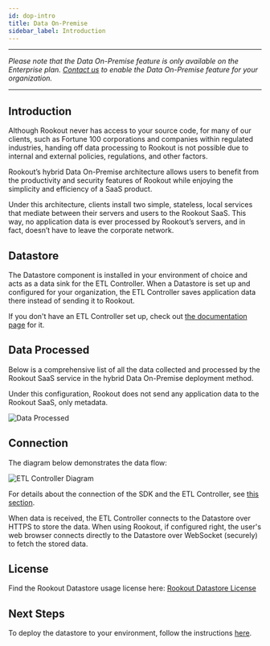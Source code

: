 ```yaml
---
id: dop-intro
title: Data On-Premise
sidebar_label: Introduction
---
```

* * *

_Please note that the Data On-Premise feature is only available on the Enterprise plan. [Contact us](https://www.rookout.com/company/contact) to enable the Data On-Premise feature for your organization._

* * *

## Introduction

Although Rookout never has access to your source code, for many of our clients, such as Fortune 100 corporations and companies within regulated industries, handing off data processing to Rookout is not possible due to internal and external policies, regulations, and other factors.

Rookout’s hybrid Data On-Premise architecture allows users to benefit from the productivity and security features of Rookout while enjoying the simplicity and efficiency of a SaaS product. 

Under this architecture, clients install two simple, stateless, local services that mediate between their servers and users to the Rookout SaaS. This way, no application data is ever processed by Rookout’s servers, and in fact, doesn’t have to leave the corporate network.

## Datastore

The Datastore component is installed in your environment of choice and acts as a data sink for the ETL Controller. When a Datastore is set up and configured for your organization, the ETL Controller saves application data there instead of sending it to Rookout.  

If you don't have an ETL Controller set up, check out [the documentation page](etl-controller-intro.md) for it.

## Data Processed

Below is a comprehensive list of all the data collected and processed by the Rookout SaaS service in the hybrid Data On-Premise deployment method.

Under this configuration, Rookout does not send any application data to the Rookout SaaS, only metadata.

![Data Processed](/img/screenshots/data_processed.png)

## Connection

The diagram below demonstrates the data flow:

![ETL Controller Diagram](/img/screenshots/datastore_diagram.png)

For details about the connection of the SDK and the ETL Controller, see [this section](etl-controller-intro.md#connection).

When data is received, the ETL Controller connects to the Datastore over HTTPS to store the data. When using Rookout, if configured right, the user's web browser connects directly to the Datastore over WebSocket (securely) to fetch the stored data.

## License

Find the Rookout Datastore usage license here:
[Rookout Datastore License](license.md)

## Next Steps

To deploy the datastore to your environment, follow the instructions [here](dop-install.mdx).
